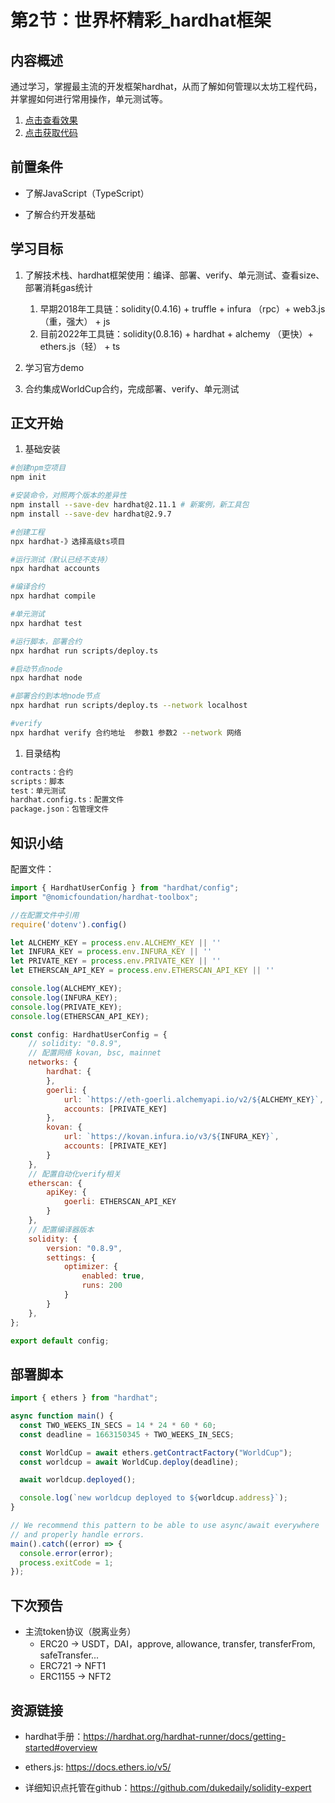 # 第2节：世界杯精彩_hardhat框架



## 内容概述

通过学习，掌握最主流的开发框架hardhat，从而了解如何管理以太坊工程代码，并掌握如何进行常用操作，单元测试等。

1. [点击查看效果](https://solidity-expert.vercel.app/)
1. [点击获取代码](https://github.com/dukedaily/solidity-expert/tree/main/14_项目实战-世界杯竞猜/worldcup)



## 前置条件

- 了解JavaScript（TypeScript）

- 了解合约开发基础



## 学习目标

1. 了解技术栈、hardhat框架使用：编译、部署、verify、单元测试、查看size、部署消耗gas统计
   1. 早期2018年工具链：solidity(0.4.16) + truffle + infura （rpc）+ web3.js（重，强大） + js
   2. 目前2022年工具链：solidity(0.8.16) + hardhat + alchemy （更快）+ ethers.js（轻） + ts

1. 学习官方demo

1. 合约集成WorldCup合约，完成部署、verify、单元测试



## 正文开始

1. 基础安装

```Bash
#创建npm空项目
npm init 

#安装命令，对照两个版本的差异性
npm install --save-dev hardhat@2.11.1 # 新案例，新工具包
npm install --save-dev hardhat@2.9.7

#创建工程
npx hardhat-》选择高级ts项目

#运行测试（默认已经不支持）
npx hardhat accounts

#编译合约
npx hardhat compile

#单元测试
npx hardhat test

#运行脚本，部署合约
npx hardhat run scripts/deploy.ts

#启动节点node
npx hardhat node

#部署合约到本地node节点
npx hardhat run scripts/deploy.ts --network localhost

#verify
npx hardhat verify 合约地址  参数1 参数2 --network 网络      
```

1. 目录结构

```Bash
contracts：合约
scripts：脚本
test：单元测试
hardhat.config.ts：配置文件
package.json：包管理文件
```

## 知识小结

配置文件：

```JavaScript
import { HardhatUserConfig } from "hardhat/config";
import "@nomicfoundation/hardhat-toolbox";

//在配置文件中引用
require('dotenv').config()

let ALCHEMY_KEY = process.env.ALCHEMY_KEY || ''
let INFURA_KEY = process.env.INFURA_KEY || ''
let PRIVATE_KEY = process.env.PRIVATE_KEY || ''
let ETHERSCAN_API_KEY = process.env.ETHERSCAN_API_KEY || ''

console.log(ALCHEMY_KEY);
console.log(INFURA_KEY);
console.log(PRIVATE_KEY);
console.log(ETHERSCAN_API_KEY);

const config: HardhatUserConfig = {
    // solidity: "0.8.9",
    // 配置网络 kovan, bsc, mainnet
    networks: {
        hardhat: {
        },
        goerli: {
            url: `https://eth-goerli.alchemyapi.io/v2/${ALCHEMY_KEY}`,
            accounts: [PRIVATE_KEY]
        },
        kovan: {
            url: `https://kovan.infura.io/v3/${INFURA_KEY}`,
            accounts: [PRIVATE_KEY]
        }
    },
    // 配置自动化verify相关
    etherscan: {
        apiKey: {
            goerli: ETHERSCAN_API_KEY
        }
    },
    // 配置编译器版本
    solidity: {
        version: "0.8.9",
        settings: {
            optimizer: {
                enabled: true,
                runs: 200
            }
        }
    },
};

export default config;
```

## 部署脚本

```JavaScript
import { ethers } from "hardhat";

async function main() {
  const TWO_WEEKS_IN_SECS = 14 * 24 * 60 * 60;
  const deadline = 1663150345 + TWO_WEEKS_IN_SECS;

  const WorldCup = await ethers.getContractFactory("WorldCup");
  const worldcup = await WorldCup.deploy(deadline);

  await worldcup.deployed();

  console.log(`new worldcup deployed to ${worldcup.address}`);
}

// We recommend this pattern to be able to use async/await everywhere
// and properly handle errors.
main().catch((error) => {
  console.error(error);
  process.exitCode = 1;
});
```

## 下次预告

- 主流token协议（脱离业务）
  - ERC20 -> USDT，DAI，approve, allowance, transfer, transferFrom, safeTransfer...
  - ERC721 -> NFT1
  - ERC1155 -> NFT2

## 资源链接

- hardhat手册：https://hardhat.org/hardhat-runner/docs/getting-started#overview

- ethers.js: https://docs.ethers.io/v5/

- 详细知识点托管在github：https://github.com/dukedaily/solidity-expert